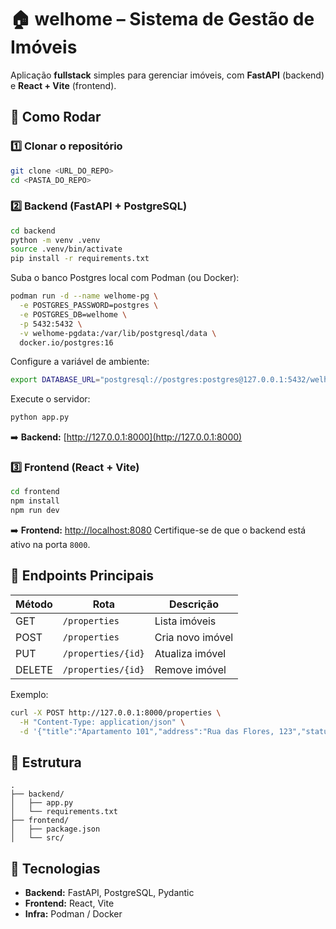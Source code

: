 # 🏠 welhome – Sistema de Gestão de Imóveis

Aplicação **fullstack** simples para gerenciar imóveis, com **FastAPI** (backend) e **React + Vite** (frontend).

## 🚀 Como Rodar

### 1️⃣ Clonar o repositório

```bash
git clone <URL_DO_REPO>
cd <PASTA_DO_REPO>
```

### 2️⃣ Backend (FastAPI + PostgreSQL)

```bash
cd backend
python -m venv .venv
source .venv/bin/activate
pip install -r requirements.txt
```

Suba o banco Postgres local com Podman (ou Docker):

```bash
podman run -d --name welhome-pg \
  -e POSTGRES_PASSWORD=postgres \
  -e POSTGRES_DB=welhome \
  -p 5432:5432 \
  -v welhome-pgdata:/var/lib/postgresql/data \
  docker.io/postgres:16
```

Configure a variável de ambiente:

```bash
export DATABASE_URL="postgresql://postgres:postgres@127.0.0.1:5432/welhome?sslmode=disable"
```

Execute o servidor:

```bash
python app.py
```

➡️ **Backend:** [http://127.0.0.1:8000](http://127.0.0.1:8000)

### 3️⃣ Frontend (React + Vite)

```bash
cd frontend
npm install
npm run dev
```

➡️ **Frontend:** [http://localhost:8080](http://localhost:8080)
Certifique-se de que o backend está ativo na porta `8000`.

## 🧭 Endpoints Principais

| Método | Rota               | Descrição        |
| ------ | ------------------ | ---------------- |
| GET    | `/properties`      | Lista imóveis    |
| POST   | `/properties`      | Cria novo imóvel |
| PUT    | `/properties/{id}` | Atualiza imóvel  |
| DELETE | `/properties/{id}` | Remove imóvel    |

Exemplo:

```bash
curl -X POST http://127.0.0.1:8000/properties \
  -H "Content-Type: application/json" \
  -d '{"title":"Apartamento 101","address":"Rua das Flores, 123","status":"active"}'
```

## 🧱 Estrutura

```
.
├── backend/
│   ├── app.py
│   └── requirements.txt
├── frontend/
│   ├── package.json
│   └── src/
```

## 🧰 Tecnologias

- **Backend:** FastAPI, PostgreSQL, Pydantic
- **Frontend:** React, Vite
- **Infra:** Podman / Docker

